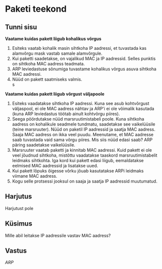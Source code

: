 ﻿# Paketi teekond

## Tunni sisu

<b>Vaatame kuidas pakett liigub kohalikus võrgus</b>

<ol>
<li>Esiteks vaatab kohalik masin sihtkoha IP aadressi, et tuvastada kas alamvõrgu mask vastab samale alamvõrgule.</li>
<li>Kui paketti saadetakse, on vajalikud MAC ja IP aadressid. Selles punktis on sihtkoha MAC aadress teadmata.</li>
<li>ARP leviedastuse sõnumiga tuvastame kohalikus võrgus asuva sihtkoha MAC aadressi.</li>
<li>Nüüd on pakett saatmiseks valmis.</li>s
</ol>

<b>Vaatame kuidas pakett liigub võrgust väljapoole</b>

<ol>
<li>Esiteks vaadatakse sihtkoha IP aadressi. Kuna see asub kohtvõrgust väljaspool, ei ole MAC aadress nähtav ja  ARP'i ei ole võimalik kasutada (kuna ARP leviedastus töötab ainult kohtvõrgu piires).</li>
<li>Seega pöördutakse nüüd marsruutimistabeli poole. Kuna sihtkoha aadress on kohalikule seadmele tundmatu, saadetakse see vaikelüüsile (teine marsruuter). Nüüd on paketil IP aadressid ja saatja MAC aadress. Saaja MAC aadress on ikka veel puudu. Meenutame, et MAC aadresse saab tuvastada vaid sama võrgu piires. Mis siis nüüd edasi saab? ARP päring saadetakse vaikelüüsile.</li>
<li>Marsruuter vaatab paketti ja kinnitab MAC aadressi. Kuid pakett ei ole veel jõudnud sihtkoha, mistõttu vaadatakse taaskord marsruutimistabelit leidmaks sihtkohta. Iga kord kui pakett edasi liigub, eemaldatakse eelmised MAC aadressid ja lisatakse uued.</li>
<li>Kui pakett lõpuks õigesse võrku jõuab kasutatakse ARPi leidmaks viimane MAC aadress.</li>
<li>Kogu selle protsessi jooksul on saaja ja saatja IP aadressid muutumatud.</li>
</ol>

## Harjutus

Harjutust pole

## Küsimus

Mille abil leitakse IP aadressile vastav MAC aadress?

## Vastus

*ARP*
